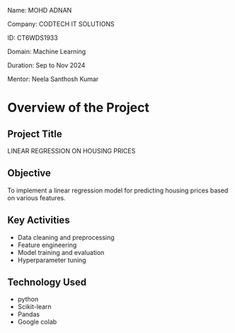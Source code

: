Name: MOHD ADNAN

Company: CODTECH IT SOLUTIONS

ID: CT6WDS1933

Domain: Machine Learning

Duration: Sep to Nov 2024

Mentor: Neela Santhosh Kumar
# Overview of the Project
## Project Title
LINEAR REGRESSION ON HOUSING PRICES

## Objective
To implement a linear regression model for predicting housing prices based on various features.


## Key Activities
- Data cleaning and preprocessing
- Feature engineering
- Model training and evaluation
- Hyperparameter tuning
## Technology Used
- python
- Scikit-learn
- Pandas
- Google colab
